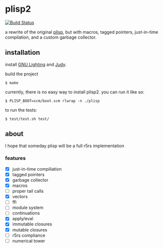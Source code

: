 # plisp2

[![Build Status](https://travis-ci.com/Petelliott/plisp2.svg?branch=master)](https://travis-ci.com/Petelliott/plisp2)

a rewrite of the original
[plisp](https://github.com/petelliott/plisp), but with macros, tagged
pointers, just-in-time compilation, and a custom garbage collector.

## installation

install
[GNU Lighting](https://www.gnu.org/software/lightning/manual/lightning.html)
and [Judy](http://judy.sourceforge.net/).

build the project
```
$ make
```

currently, there is no easy way to install plisp2. you can run it like so:

```
$ PLISP_BOOT=scm/boot.scm rlwrap -n ./plisp
```

to run the tests:

```
$ test/test.sh test/
```

## about

I hope that someday plisp will be a full r5rs implementation

### features

- [x] just-in-time compiliation
- [x] tagged pointers
- [x] garbage collector
- [x] macros
- [ ] proper tail calls
- [x] vectors
- [ ] ffi
- [ ] module system
- [ ] continuations
- [x] apply/eval
- [x] immutable closures
- [x] mutable closures
- [ ] r5rs compliance
- [ ] numerical tower
